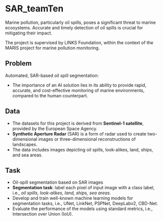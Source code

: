 # SAR_teamTen

Marine pollution, particularly oil spills, poses a significant threat to marine ecosystems. Accurate and timely detection of oil spills is crucial for mitigating their impact.

The project is supervised by LINKS Foundation, within the context of the MARIS project for marine pollution monitoring.

## Problem

Automated, SAR-based oil spill segmentation:
- The importance of an AI solution lies in its ability to provide rapid, accurate, and cost-effective  monitoring of marine environments, compared to the human counterpart.

## Data

- The datasets for this project is derived from **Sentinel-1 satellite**, provided by the European Space Agency.
- **Synthetic Aperture Radar** (SAR) is a form of radar used to create two-dimensional images or three-dimensional reconstructions of landscapes.
- The data includes images depicting oil spills, look-alikes, land, ships, and sea areas.

## Task

- Oil-spill segmentation based on SAR images
- **Segmentation task**: label each pixel of input image with a class label, i.e., _oil spills, look-alikes, land, ships, sea areas_.
- Develop and train well-known machine learning models for segmentation tasks, i.e., UNet, LinkNet, PSPNet, DeepLabv2, CBD-Net.
- Evaluate the performance of the models using standard metrics, i.e.,
Intersection over Union (IoU).
